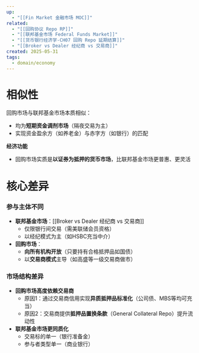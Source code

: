 ```yaml
---
up:
  - "[[Fin Market 金融市场 MOC]]"
related:
  - "[[回购协议 Repo RP]]"
  - "[[联邦基金市场 Federal Funds Market]]"
  - "[[货币银行经济学-CH07 回购 Repo 延期结算]]"
  - "[[Broker vs Dealer 经纪商 vs 交易商]]"
created: 2025-05-31
tags:
  - domain/economy
---
```






# 相似性

回购市场与联邦基金市场本质相似：
- 均为**短期资金调剂市场**（隔夜交易为主）
- 实现资金盈余方（如养老金）与赤字方（如银行）的匹配


**经济功能**
- 回购市场实质是**以证券为抵押的货币市场**，比联邦基金市场更普惠、更灵活

# 核心差异

### 参与主体不同

- **联邦基金市场**：[[Broker vs Dealer 经纪商 vs 交易商]]
  - 仅限银行间交易（需美联储会员资格）
  - 以经纪模式为主（如HSBC充当中介）
- **回购市场**：
  - **向所有机构开放**（只要持有合格抵押品如国债）
  - 以**交易商模式**主导（如高盛等一级交易商做市）

### 市场结构差异

- **回购市场高度依赖交易商**
  - 原因1：通过交易商信用实现**异质抵押品标准化**（公司债、MBS等均可充当）
  - 原因2：交易商提供**抵押品置换条款**（General Collateral Repo）提升流动性
- **联邦基金市场更同质化**
  - 交易标的单一（银行准备金）
  - 参与者类型单一（商业银行）




